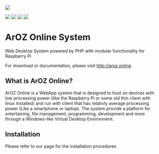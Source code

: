 <img src="https://raw.githubusercontent.com/tobychui/ArOZ-Online-System/master/img/banner.png?token=AF32EM45I4CSOYNPJS4LN3K5MIOJK">

<img src="https://img.shields.io/badge/License-Partially%20Open%20Source-blue"> <img src="https://img.shields.io/badge/Build-Community-brightgreen"> <img src="https://img.shields.io/badge/Device-Raspberry%20Pi%203B%2B%20%2F%204B-red"> <img src="https://img.shields.io/badge/Made%20In-Hong%20Kong-blueviolet">


# ArOZ Online System
Web Desktop System powered by PHP with modular functionality for Raspberry Pi

For download or documentation, please visit http://aroz.online
## What is ArOZ Online?
ArOZ Online is a WebApp system that is designed to host on devices with low processing power (like the Raspberry Pi or some old thin client with linux installed) and run with client that has relativly average processing power (Like a smartphone or laptop). The system provide a platform for entertaining, file management, programming, development and more through a Windows-like Virtual Desktop Environment.

## Installation
Please refer to our page for the installation procedures
